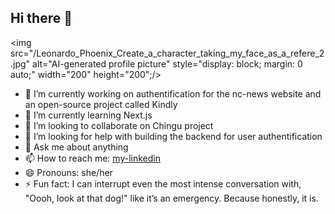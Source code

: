 ## Hi there 👋

  <img src="/Leonardo_Phoenix_Create_a_character_taking_my_face_as_a_refere_2.jpg" alt="AI-generated profile picture" style="display: block; margin: 0 auto;" width="200" height="200";/>


- 🔭 I’m currently working on authentification for the nc-news website and an open-source project called Kindly
- 🌱 I’m currently learning Next.js
- 👯 I’m looking to collaborate on Chingu project 
- 🤔 I’m looking for help with building the backend for user authentification
- 💬 Ask me about anything
- 📫 How to reach me: [my-linkedin](https://www.linkedin.com/in/anna-veselova-3640752a0/)
- 😄 Pronouns: she/her 
- ⚡ Fun fact: I can interrupt even the most intense conversation with, "Oooh, look at that dog!" like it’s an emergency. Because honestly, it is.

